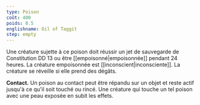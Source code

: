 ```yaml
---
type: Poison
coût: 400
poids: 0.5
englishname: Oil of Taggit
step: empty
---
```

Une créature sujette à ce poison doit réussir un jet de sauvegarde de Constitution DD 13 ou être [[empoisonné|empoisonnée]] pendant 24 heures. La créature empoisonnée est [[inconscient|inconsciente]]. La créature se réveille si elle prend des dégâts.

**Contact.** Un poison au contact peut être répandu sur un objet et reste actif jusqu'à ce qu'il soit touché ou rincé. Une créature qui touche un tel poison avec une peau exposée en subit les effets.